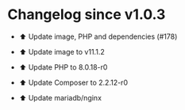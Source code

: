 # Changelog since v1.0.3
- ⬆️ Update image, PHP and dependencies (#178)

* ⬆️ Update image to v11.1.2

* ⬆️ Update PHP to 8.0.18-r0

* ⬆️ Update Composer to 2.2.12-r0

* ⬆️ Update mariadb/nginx 
